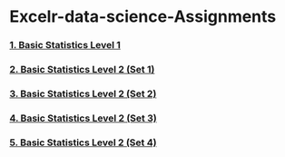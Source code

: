 # Excelr-data-science-Assignments

### [1. Basic Statistics Level 1](https://github.com/VegeTa2107/Basic-Statistics-1.git)
### [2. Basic Statistics Level 2 (Set 1)](https://github.com/VegeTa2107/Basic-Statistics-2-set1-.git)
### [3. Basic Statistics Level 2 (Set 2)](https://github.com/VegeTa2107/Basic-Statistics-2-set2.git)
### [4. Basic Statistics Level 2 (Set 3)](https://github.com/VegeTa2107/Basic-Statistics-2-set3.git)
### [5. Basic Statistics Level 2 (Set 4)](https://github.com/VegeTa2107/Basic-Statistics-2-set4.git)
